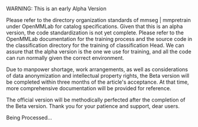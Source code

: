 WARNING: This is an early Alpha Version

<p>Please refer to the directory organization standards of mmseg | mmpretrain under OpenMMLab for catalog specifications. Given that this is an alpha version, the code standardization is not yet complete. Please refer to the OpenMMLab documentation for the training process and the source code in the classification directory for the training of classification Head. We can assure that the alpha version is the one we use for training, and all the code can run normally given the correct environment.</p>
<p>Due to manpower shortage, work arrangements, as well as considerations of data anonymization and intellectual property rights, the Beta version will be completed within three months of the article's acceptance. At that time, more comprehensive documentation will be provided for reference.</p>
<p>The official version will be methodically perfected after the completion of the Beta version.
Thank you for your patience and support, dear users.</p>

Being Processed...